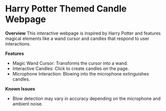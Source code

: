 # **Harry Potter Themed Candle Webpage**


**Overview**
This interactive webpage is inspired by Harry Potter and features magical elements like a wand cursor and candles that respond to user interactions.

**Features**
* Magic Wand Cursor: Transforms the cursor into a wand.
* Interactive Candles: Click to create candles on the page.
* Microphone Interaction: Blowing into the microphone extinguishes candles.

**Known Issues**
* Blow detection may vary in accuracy depending on the microphone and ambient noise.